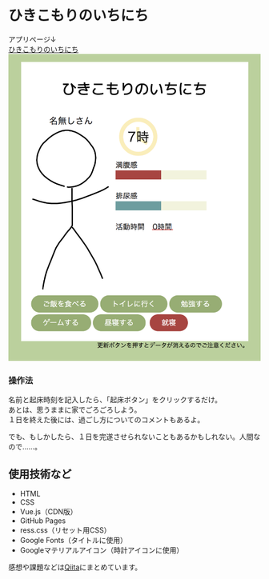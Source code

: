 # ひきこもりのいちにち

アプリページ↓<br>
[ひきこもりのいちにち](https://aiandrox.github.io/hikikomori_oneday/)
![プレビュー](./preview.png)

### 操作法

名前と起床時刻を記入したら、「起床ボタン」をクリックするだけ。<br>
あとは、思うままに家でごろごろしよう。<br>
１日を終えた後には、過ごし方についてのコメントもあるよ。

でも、もしかしたら、１日を完遂させられないこともあるかもしれない。人間なので……。

## 使用技術など

- HTML
- CSS
- Vue.js（CDN版）
- GitHub Pages
- ress.css（リセット用CSS）
- Google Fonts（タイトルに使用）
- Googleマテリアルアイコン（時計アイコンに使用）


感想や課題などは[Qiita](https://qiita.com/aiandrox/items/a29181955d756561d63c)にまとめています。